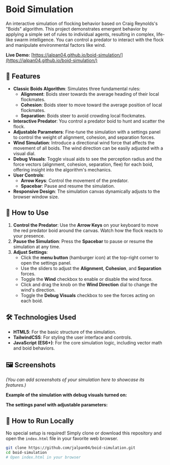 # Boid Simulation

An interactive simulation of flocking behavior based on Craig Reynolds's "Boids" algorithm. This project demonstrates emergent behavior by applying a simple set of rules to individual agents, resulting in complex, life-like swarm intelligence. You can control a predator to interact with the flock and manipulate environmental factors like wind.

**Live Demo:** [https://jalpan04.github.io/boid-simulation/](https://jalpan04.github.io/boid-simulation/)

## 🌟 Features

  * **Classic Boids Algorithm**: Simulates three fundamental rules:
      * **Alignment**: Boids steer towards the average heading of their local flockmates.
      * **Cohesion**: Boids steer to move toward the average position of local flockmates.
      * **Separation**: Boids steer to avoid crowding local flockmates.
  * **Interactive Predator**: You control a predator boid to hunt and scatter the flock.
  * **Adjustable Parameters**: Fine-tune the simulation with a settings panel to control the weight of alignment, cohesion, and separation forces.
  * **Wind Simulation**: Introduce a directional wind force that affects the movement of all boids. The wind direction can be easily adjusted with a visual dial.
  * **Debug Visuals**: Toggle visual aids to see the perception radius and the force vectors (alignment, cohesion, separation, flee) for each boid, offering insight into the algorithm's mechanics.
  * **User Controls**:
      * **Arrow Keys**: Control the movement of the predator.
      * **Spacebar**: Pause and resume the simulation.
  * **Responsive Design**: The simulation canvas dynamically adjusts to the browser window size.

## 🚀 How to Use

1.  **Control the Predator**: Use the **Arrow Keys** on your keyboard to move the red predator boid around the canvas. Watch how the flock reacts to your presence.
2.  **Pause the Simulation**: Press the **Spacebar** to pause or resume the simulation at any time.
3.  **Adjust Settings**:
      * Click the **menu button** (hamburger icon) at the top-right corner to open the settings panel.
      * Use the sliders to adjust the **Alignment**, **Cohesion**, and **Separation** forces.
      * Toggle the **Wind** checkbox to enable or disable the wind force.
      * Click and drag the knob on the **Wind Direction** dial to change the wind's direction.
      * Toggle the **Debug Visuals** checkbox to see the forces acting on each boid.

## 🛠️ Technologies Used

  * **HTML5**: For the basic structure of the simulation.
  * **TailwindCSS**: For styling the user interface and controls.
  * **JavaScript (ES6+)**: For the core simulation logic, including vector math and boid behaviors.

## 🖼️ Screenshots

*(You can add screenshots of your simulation here to showcase its features.)*

**Example of the simulation with debug visuals turned on:**

**The settings panel with adjustable parameters:**

## 📂 How to Run Locally

No special setup is required\! Simply clone or download this repository and open the `index.html` file in your favorite web browser.

```bash
git clone https://github.com/jalpan04/boid-simulation.git
cd boid-simulation
# Open index.html in your browser
```
